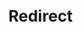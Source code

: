 ﻿---
layout: src/layouts/Redirect.astro
title: Redirect
redirect: https://yamldoc.liuyan.wang/docs/octopus-rest-api/cli/octopus-tenant-clone
pubDate:  2023-01-01
navSearch: false
navSitemap: false
navMenu: false
---
